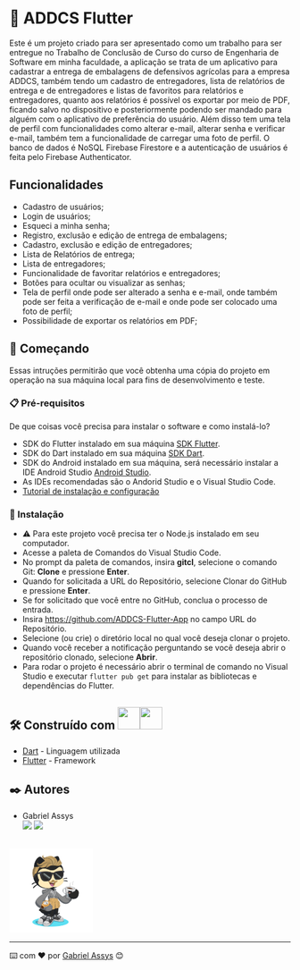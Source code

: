 # 🌱 ADDCS Flutter

  Este é um projeto criado para ser apresentado como um trabalho para ser entregue no Trabalho de Conclusão de Curso do curso de Engenharia de Software em minha faculdade, a aplicação se trata de um aplicativo para cadastrar a entrega de embalagens de defensivos agrícolas para a empresa ADDCS, também tendo um cadastro de entregadores, lista de relatórios de entrega e de entregadores e listas de favoritos para relatórios e entregadores, quanto aos relatórios é possível os exportar por meio de PDF, ficando salvo no dispositivo e posteriormente podendo ser mandado para alguém com o aplicativo de preferência do usuário. Além disso tem uma tela de perfil com funcionalidades como alterar e-mail, alterar senha e verificar e-mail, também tem a funcionalidade de carregar uma foto de perfil. O banco de dados é NoSQL Firebase Firestore e a autenticação de usuários é feita pelo Firebase Authenticator.

## Funcionalidades
* Cadastro de usuários;
* Login de usuários;
* Esqueci a minha senha;
* Registro, exclusão e edição de entrega de embalagens;
* Cadastro, exclusão e edição de entregadores;
* Lista de Relatórios de entrega;
* Lista de entregadores;
* Funcionalidade de favoritar relatórios e entregadores;
* Botões para ocultar ou visualizar as senhas;
* Tela de perfil onde pode ser alterado a senha e e-mail, onde também pode ser feita a verificação de e-mail e onde pode ser colocado uma foto de perfil;
* Possibilidade de exportar os relatórios em PDF;

## 🚀 Começando

Essas intruções permitirão que você obtenha uma cópia do projeto em operação na sua máquina local para fins de desenvolvimento e teste.

### 📋 Pré-requisitos

De que coisas você precisa para instalar o software e como instalá-lo?

* SDK do Flutter instalado em sua máquina [SDK Flutter](https://flutter.dev/?gad_source=1&gclid=EAIaIQobChMIpuCHuPivhAMVtURIAB2IJQNXEAAYASAAEgK3ofD_BwE&gclsrc=aw.ds). 
* SDK do Dart instalado em sua máquina [SDK Dart](https://dart.dev/get-dart).
* SDK do Android instalado em sua máquina, será necessário instalar a IDE Android Studio [Android Studio](https://developer.android.com/studio?gad_source=1&gclid=EAIaIQobChMI0OO33vivhAMV2lhIAB1IHwbVEAAYASAAEgLGkPD_BwE&gclsrc=aw.ds&hl=pt-br).
* As IDEs recomendadas são o Andorid Studio e o Visual Studio Code.
* [Tutorial de instalação e configuração](https://blog.cod3r.com.br/dart-e-flutter-instalacao-e-configuracao/)

### 🔧 Instalação

* ⚠️ Para este projeto você precisa ter o Node.js instalado em seu computador.
* Acesse a paleta de Comandos do Visual Studio Code.
* No prompt da paleta de comandos, insira <b>gitcl</b>, selecione o comando Git: <b>Clone</b> e pressione <b>Enter</b>.
* Quando for solicitada a URL do Repositório, selecione Clonar do GitHub e pressione <b>Enter</b>.
* Se for solicitado que você entre no GitHub, conclua o processo de entrada.
* Insira https://github.com/ADDCS-Flutter-App no campo URL do Repositório.
* Selecione (ou crie) o diretório local no qual você deseja clonar o projeto.
* Quando você receber a notificação perguntando se você deseja abrir o repositório clonado, selecione <b>Abrir</b>.
* Para rodar o projeto é necessário abrir o terminal de comando no Visual Studio e executar ``` flutter pub get ``` para instalar as bibliotecas e dependências do Flutter.

## 🛠️ Construído com  <img src="https://cdn.jsdelivr.net/gh/devicons/devicon/icons/dart/dart-original.svg" width="40" height="40"/><img src="https://cdn.jsdelivr.net/gh/devicons/devicon/icons/flutter/flutter-original.svg" width="40" height="40"/>
* [Dart](https://dart.dev/guides) - Linguagem utilizada
* [Flutter](https://docs.flutter.dev) - Framework

## ✒️ Autores

* Gabriel Assys <br>
[<img src="https://img.shields.io/badge/linkedin-%230077B5.svg?&style=for-the-badge&logo=linkedin&logoColor=white" />](https://www.linkedin.com/in/gabriel-assys/)
[<img src = "https://img.shields.io/badge/instagram-%23E4405F.svg?&style=for-the-badge&logo=instagram&logoColor=white">](https://www.instagram.com/gabriel_brachak/)
<br/>
<img src="https://github.com/GABRIEL-ASSYS/Octocat/blob/main/octocat-1674837986440.png" width="150" height="150"/>

---
⌨️ com ❤️ por [Gabriel Assys](https://github.com/GABRIEL-ASSYS) 😊

